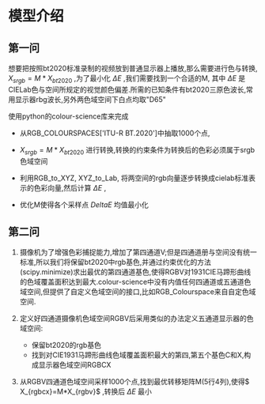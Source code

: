 # 模型介绍

## 第一问
想要把按照bt2020标准录制的视频放到普通显示器上播放,那么需要进行色与转换, $X_{srgb}=M*X_{bt2020}$ ,为了最小化 $\Delta E$ ,我们需要找到一个合适的M,
其中 $\Delta E$ 是CIELab色与空间所规定的视觉颜色偏差.所需的已知条件有bt2020三原色波长,常用显示器rbg波长,另外两色域空间下白点均取"D65"

使用python的colour-science库来完成

- 从RGB_COLOURSPACES['ITU-R BT.2020']中抽取1000个点,

- $X_{srgb}=M* X_{bt2020}$ 进行转换,转换的约束条件为转换后的色彩必须属于srgb色域空间

- 利用RGB_to_XYZ, XYZ_to_Lab, 将两空间的rgb向量逐步转换成cielab标准表示的色彩向量,然后计算 $\Delta E$ ,

- 优化M使得各个采样点 $Delta E$ 均值最小化

## 第二问

1. 摄像机为了增强色彩捕捉能力,增加了第四通道V;但是四通道册与空间没有统一标准,所以我们将保留bt2020中rgb基色,并通过约束优化的方法(scipy.minimize)求出最优的第四通道基色,使得RGBV对1931CIE马蹄形曲线的色域覆盖面积达到最大.colour-science中没有内值任何四通道或五通道色域空间,但提供了自定义色域空间的接口,比如RGB_Colourspace来自自定色域空间.

2. 定义好四通道摄像机色域空间RGBV后采用类似的办法定义五通道显示器的色域空间:
    - 保留bt2020的rgb基色
    - 找到对CIE1931马蹄形曲线色域覆盖面积最大的第四,第五个基色C和X,构成显示器色域空间RGBCX

3. 从RGBV四通道色域空间采样1000个点,找到最优转移矩阵M(5行4列),使得$ X_{rgbcx}=M*X_{rgbv}$ ,转换后 $\Delta E$ 最小


 

